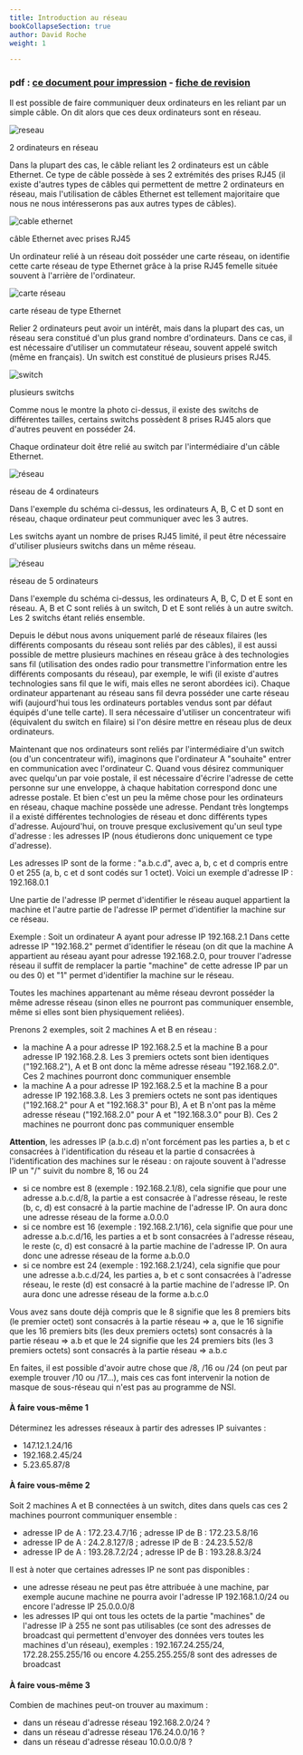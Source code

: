 ```yaml
---
title: Introduction au réseau
bookCollapseSection: true
author: David Roche
weight: 1

---
```


### pdf : [ce document pour impression](/uploads/docsnsi/reseau/nsi_prem_intro_reseau.pdf) - [fiche de revision](/uploads/docsnsi/reseau/15_intro_reseau.pdf)


Il est possible de faire communiquer deux ordinateurs en les reliant par
un simple câble. On dit alors que ces deux ordinateurs sont en réseau.

![reseau](/uploads/docsnsi/reseau/img/nsi_prem_introReseau_1.png)

2 ordinateurs en réseau

Dans la plupart des cas, le câble reliant les 2 ordinateurs est un câble
Ethernet. Ce type de câble possède à ses 2 extrémités des prises RJ45
(il existe d'autres types de câbles qui permettent de mettre 2
ordinateurs en réseau, mais l'utilisation de câbles Ethernet est
tellement majoritaire que nous ne nous intéresserons pas aux autres
types de câbles).

![cable ethernet](/uploads/docsnsi/reseau/img/nsi_prem_introReseau_2.jpg)

câble Ethernet avec prises RJ45

Un ordinateur relié à un réseau doit posséder une carte réseau, on
identifie cette carte réseau de type Ethernet grâce à la prise RJ45
femelle située souvent à l'arrière de l'ordinateur.

![carte réseau](/uploads/docsnsi/reseau/img/nsi_prem_introReseau_3.jpg)

carte réseau de type Ethernet

Relier 2 ordinateurs peut avoir un intérêt, mais dans la plupart des
cas, un réseau sera constitué d'un plus grand nombre d'ordinateurs.
Dans ce cas, il est nécessaire d'utiliser un commutateur réseau,
souvent appelé switch (même en français). Un switch est constitué de
plusieurs prises RJ45.

![switch](/uploads/docsnsi/reseau/img/switch.png)

plusieurs switchs

Comme nous le montre la photo ci-dessus, il existe des switchs de
différentes tailles, certains switchs possèdent 8 prises RJ45 alors que
d'autres peuvent en posséder 24.

Chaque ordinateur doit être relié au switch par l'intermédiaire d'un
câble Ethernet.

![réseau](/uploads/docsnsi/reseau/img/nsi_prem_introReseau_4.png)

réseau de 4 ordinateurs

Dans l'exemple du schéma ci-dessus, les ordinateurs A, B, C et D sont
en réseau, chaque ordinateur peut communiquer avec les 3 autres.

Les switchs ayant un nombre de prises RJ45 limité, il peut être
nécessaire d'utiliser plusieurs switchs dans un même réseau.

![réseau](/uploads/docsnsi/reseau/img/nsi_prem_introReseau_5.png)

réseau de 5 ordinateurs

Dans l'exemple du schéma ci-dessus, les ordinateurs A, B, C, D et E
sont en réseau. A, B et C sont reliés à un switch, D et E sont reliés à
un autre switch. Les 2 switchs étant reliés ensemble.

Depuis le début nous avons uniquement parlé de réseaux filaires (les
différents composants du réseau sont reliés par des câbles), il est
aussi possible de mettre plusieurs machines en réseau grâce à des
technologies sans fil (utilisation des ondes radio pour transmettre
l'information entre les différents composants du réseau), par exemple,
le wifi (il existe d'autres technologies sans fil que le wifi, mais
elles ne seront abordées ici). Chaque ordinateur appartenant au réseau
sans fil devra posséder une carte réseau wifi (aujourd'hui tous les
ordinateurs portables vendus sont par défaut équipés d'une telle
carte). Il sera nécessaire d'utiliser un concentrateur wifi (équivalent
du switch en filaire) si l'on désire mettre en réseau plus de deux
ordinateurs.

Maintenant que nos ordinateurs sont reliés par l'intermédiaire d'un
switch (ou d'un concentrateur wifi), imaginons que l'ordinateur A
"souhaite" entrer en communication avec l'ordinateur C. Quand vous
désirez communiquer avec quelqu'un par voie postale, il est nécessaire
d'écrire l'adresse de cette personne sur une enveloppe, à chaque
habitation correspond donc une adresse postale. Et bien c'est un peu la
même chose pour les ordinateurs en réseau, chaque machine possède une
adresse. Pendant très longtemps il a existé différentes technologies de
réseau et donc différents types d'adresse. Aujourd'hui, on trouve
presque exclusivement qu'un seul type d'adresse : les adresses IP
(nous étudierons donc uniquement ce type d'adresse).

Les adresses IP sont de la forme : "a.b.c.d", avec a, b, c et d
compris entre 0 et 255 (a, b, c et d sont codés sur 1 octet). Voici un
exemple d'adresse IP : 192.168.0.1

Une partie de l'adresse IP permet d'identifier le réseau auquel
appartient la machine et l'autre partie de l'adresse IP permet
d'identifier la machine sur ce réseau.

Exemple : Soit un ordinateur A ayant pour adresse IP 192.168.2.1 Dans
cette adresse IP "192.168.2" permet d'identifier le réseau (on dit que
la machine A appartient au réseau ayant pour adresse 192.168.2.0, pour
trouver l'adresse réseau il suffit de remplacer la partie "machine"
de cette adresse IP par un ou des 0) et "1" permet d'identifier la
machine sur le réseau.

Toutes les machines appartenant au même réseau devront posséder la même
adresse réseau (sinon elles ne pourront pas communiquer ensemble, même
si elles sont bien physiquement reliées).

Prenons 2 exemples, soit 2 machines A et B en réseau :

-   la machine A a pour adresse IP 192.168.2.5 et la machine B a pour
    adresse IP 192.168.2.8. Les 3 premiers octets sont bien identiques
    ("192.168.2"), A et B ont donc la même adresse réseau
    "192.168.2.0". Ces 2 machines pourront donc communiquer ensemble
-   la machine A a pour adresse IP 192.168.2.5 et la machine B a pour
    adresse IP 192.168.3.8. Les 3 premiers octets ne sont pas identiques
    ("192.168.2" pour A et "192.168.3" pour B), A et B n'ont pas la
    même adresse réseau ("192.168.2.0" pour A et "192.168.3.0" pour
    B). Ces 2 machines ne pourront donc pas communiquer ensemble

**Attention**, les adresses IP (a.b.c.d) n'ont forcément pas les parties
a, b et c consacrées à l'identification du réseau et la partie d
consacrées à l'identification des machines sur le réseau : on rajoute
souvent à l'adresse IP un "/" suivit du nombre 8, 16 ou 24

-   si ce nombre est 8 (exemple : 192.168.2.1/8), cela signifie que pour
    une adresse a.b.c.d/8, la partie a est consacrée à l'adresse
    réseau, le reste (b, c, d) est consacré à la partie machine de
    l'adresse IP. On aura donc une adresse réseau de la forme a.0.0.0
-   si ce nombre est 16 (exemple : 192.168.2.1/16), cela signifie que
    pour une adresse a.b.c.d/16, les parties a et b sont consacrées à
    l'adresse réseau, le reste (c, d) est consacré à la partie machine
    de l'adresse IP. On aura donc une adresse réseau de la forme
    a.b.0.0
-   si ce nombre est 24 (exemple : 192.168.2.1/24), cela signifie que
    pour une adresse a.b.c.d/24, les parties a, b et c sont consacrées à
    l'adresse réseau, le reste (d) est consacré à la partie machine de
    l'adresse IP. On aura donc une adresse réseau de la forme a.b.c.0

Vous avez sans doute déjà compris que le 8 signifie que les 8 premiers
bits (le premier octet) sont consacrés à la partie réseau =\> a, que le
16 signifie que les 16 premiers bits (les deux premiers octets) sont
consacrés à la partie réseau =\> a.b et que le 24 signifie que les 24
premiers bits (les 3 premiers octets) sont consacrés à la partie réseau
=\> a.b.c

En faites, il est possible d'avoir autre chose que /8, /16 ou /24 (on
peut par exemple trouver /10 ou /17\...), mais ces cas font intervenir
la notion de masque de sous-réseau qui n'est pas au programme de NSI.

#### À faire vous-même 1

Déterminez les adresses réseaux à partir des adresses IP suivantes :

-   147.12.1.24/16
-   192.168.2.45/24
-   5.23.65.87/8

#### À faire vous-même 2

Soit 2 machines A et B connectées à un switch, dites dans quels cas ces
2 machines pourront communiquer ensemble :

-   adresse IP de A : 172.23.4.7/16 ; adresse IP de B : 172.23.5.8/16
-   adresse IP de A : 24.2.8.127/8 ; adresse IP de B : 24.23.5.52/8
-   adresse IP de A : 193.28.7.2/24 ; adresse IP de B : 193.28.8.3/24

Il est à noter que certaines adresses IP ne sont pas disponibles :

-   une adresse réseau ne peut pas être attribuée à une machine, par
    exemple aucune machine ne pourra avoir l'adresse IP 192.168.1.0/24
    ou encore l'adresse IP 25.0.0.0/8
-   les adresses IP qui ont tous les octets de la partie "machines" de
    l'adresse IP à 255 ne sont pas utilisables (ce sont des adresses de
    broadcast qui permettent d'envoyer des données vers toutes les
    machines d'un réseau), exemples : 192.167.24.255/24,
    172.28.255.255/16 ou encore 4.255.255.255/8 sont des adresses de
    broadcast

#### À faire vous-même 3

Combien de machines peut-on trouver au maximum :

-   dans un réseau d'adresse réseau 192.168.2.0/24 ?
-   dans un réseau d'adresse réseau 176.24.0.0/16 ?
-   dans un réseau d'adresse réseau 10.0.0.0/8 ?
